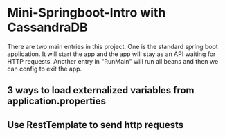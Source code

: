 # Mini-Springboot-Intro with CassandraDB

There are two main entries in this project. One is the standard spring boot application. It will start the app and the app will stay as an API waiting for HTTP requests. Another entry in "RunMain" will run all beans and then we can config to exit the app.

## 3 ways to load externalized variables from application.properties

## Use RestTemplate to send http requests

